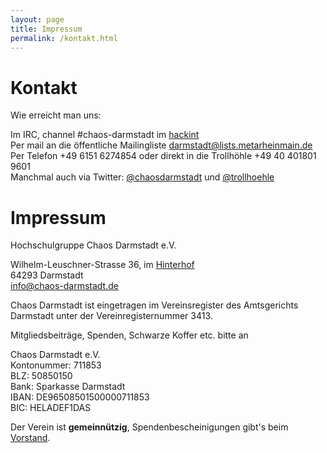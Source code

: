 ```yaml
---
layout: page
title: Impressum
permalink: /kontakt.html
---
```


Kontakt
=======

Wie erreicht man uns:

Im IRC, channel #chaos-darmstadt im [hackint](https://hackint.eu/)  
Per mail an die öffentliche Mailingliste [darmstadt@lists.metarheinmain.de](mailto:darmstadt@lists.metarheinmain.de)  
Per Telefon +49 6151 6274854 oder direkt in die Trollhöhle +49 40 401801 9601  
Manchmal auch via Twitter: [@chaosdarmstadt](https://twitter.com/chaosdarmstadt) und [@trollhoehle](https://twitter.com/trollhoehle)


Impressum
=========

Hochschulgruppe Chaos Darmstadt e.V.

Wilhelm-Leuschner-Strasse 36, im [Hinterhof](http://www.openstreetmap.org/?mlat=49.87922&mlon=8.64526#map=19/49.87922/8.64526)  
64293 Darmstadt  
info@chaos-darmstadt.de

Chaos Darmstadt ist eingetragen im Vereinsregister des Amtsgerichts Darmstadt
unter der Vereinregisternummer 3413.

Mitgliedsbeiträge, Spenden, Schwarze Koffer etc. bitte an

Chaos Darmstadt e.V.  
Kontonummer: 711853  
BLZ: 50850150  
Bank: Sparkasse Darmstadt  
IBAN: DE96508501500000711853  
BIC: HELADEF1DAS  

Der Verein ist **gemeinnützig**, Spendenbescheinigungen gibt's beim
[Vorstand](mailto:vorstand@chaos-darmstadt.de).
